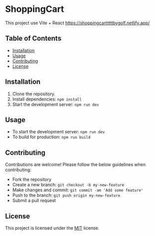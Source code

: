 # ShoppingCart

This project use Vite + React
https://shoppingcartttttbygolf.netlify.app/

## Table of Contents

- [Installation](#installation)
- [Usage](#usage)
- [Contributing](#contributing)
- [License](#license)

## Installation

1. Clone the repository.
2. Install dependencies: `npm install`
3. Start the development server: `npm run dev`

## Usage

- To start the development server: `npm run dev`
- To build for production: `npm run build`

## Contributing

Contributions are welcome! Please follow the below guidelines when contributing:

- Fork the repository
- Create a new branch: `git checkout -b my-new-feature`
- Make changes and commit: `git commit -am 'Add some feature'`
- Push to the branch: `git push origin my-new-feature`
- Submit a pull request

## License

This project is licensed under the [MIT](https://opensource.org/licenses/MIT) license.
